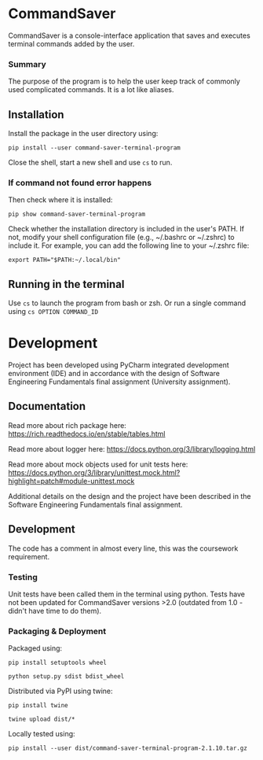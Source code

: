# CommandSaver
CommandSaver is a console-interface application that saves and executes terminal commands added by the user.

### Summary
The purpose of the program is to help the user keep track of commonly used complicated commands. It is a lot like aliases.

## Installation
Install the package in the user directory using:

```
pip install --user command-saver-terminal-program
```

Close the shell, start a new shell and use `cs` to run.

### If command not found error happens

Then check where it is installed:
```
pip show command-saver-terminal-program
```

Check whether the installation directory is included in the user's PATH. If not, modify your shell configuration file (e.g., ~/.bashrc or ~/.zshrc) to include it. For example, you can add the following line to your ~/.zshrc file:

```
export PATH="$PATH:~/.local/bin"
```

## Running in the terminal
Use `cs` to launch the program from bash or zsh.
Or run a single command using `cs OPTION COMMAND_ID`

# Development

Project has been developed using PyCharm integrated development environment (IDE) and in accordance with the design of Software Engineering Fundamentals final assignment (University assignment). 

## Documentation
Read more about rich package here: https://rich.readthedocs.io/en/stable/tables.html

Read more about logger here: https://docs.python.org/3/library/logging.html

Read more about mock objects used for unit tests here: https://docs.python.org/3/library/unittest.mock.html?highlight=patch#module-unittest.mock

Additional details on the design and the project have been described in the Software Engineering Fundamentals final assignment.

## Development

The code has a comment in almost every line, this was the coursework requirement.

### Testing
Unit tests have been called them in the terminal using python. Tests have not been updated for CommandSaver versions >2.0 (outdated from 1.0 - didn't have time to do them).

### Packaging & Deployment
Packaged using:
```
pip install setuptools wheel
```

```
python setup.py sdist bdist_wheel
```

Distributed via PyPI using twine:
```
pip install twine
```

```
twine upload dist/*
```

Locally tested using:
```
pip install --user dist/command-saver-terminal-program-2.1.10.tar.gz
```


